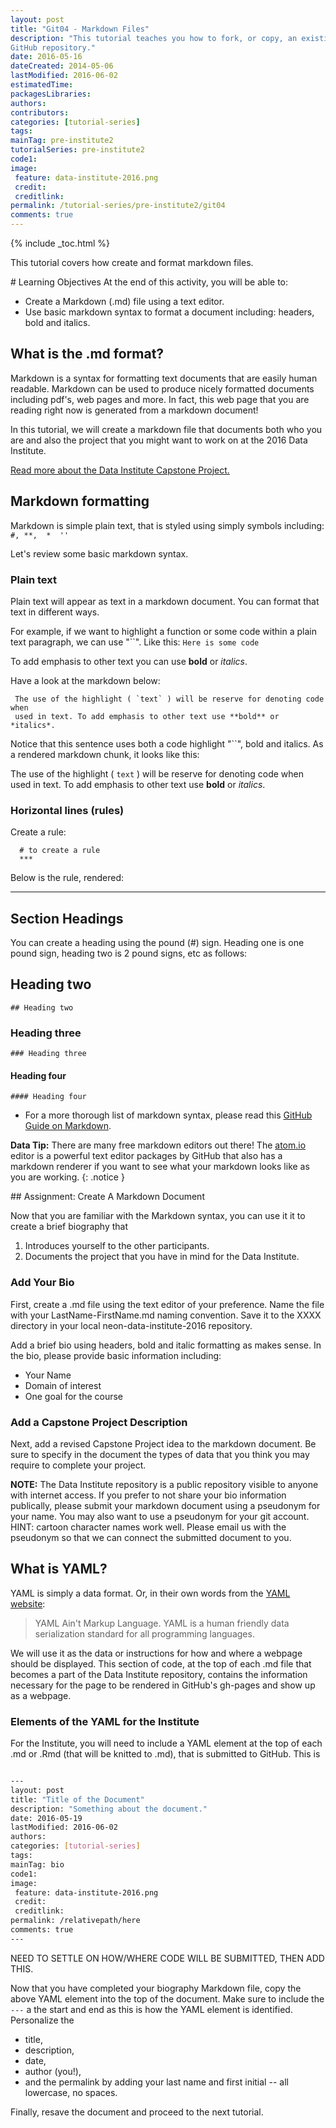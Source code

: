 ```yaml
---
layout: post
title: "Git04 - Markdown Files"
description: "This tutorial teaches you how to fork, or copy, an existing
GitHub repository."
date: 2016-05-16
dateCreated: 2014-05-06
lastModified: 2016-06-02
estimatedTime:
packagesLibraries:
authors:
contributors:
categories: [tutorial-series]
tags:
mainTag: pre-institute2
tutorialSeries: pre-institute2
code1:
image:
 feature: data-institute-2016.png
 credit:
 creditlink:
permalink: /tutorial-series/pre-institute2/git04
comments: true
---
```


{% include _toc.html %}

This tutorial covers how create and format markdown files.

<div id="objectives" markdown="1">
# Learning Objectives
At the end of this activity, you will be able to:

* Create a Markdown (.md) file using a text editor.
* Use basic markdown syntax to format a document including: headers, bold and italics.



</div>

## What is the .md format?

Markdown is a syntax for formatting text documents that are easily human
readable. Markdown can be used to produce nicely formatted documents including
pdf's, web pages and more. In fact, this web page that you are reading right now
is generated from a markdown document!

In this tutorial, we will create a markdown file that documents both who you are
and also the project that you might want to work on at the 2016 Data Institute.


<a class="btn btn-inverse" href="{{ site.baseurl }}/tutorial-series/capstone" target="_blank">
Read more about the Data Institute Capstone Project.</a>

## Markdown formatting

Markdown is simple plain text, that is styled using simply symbols including:
` #, **,  *  '' `

Let's review some basic markdown syntax.  

### Plain text

Plain text will appear as text in a markdown document. You can format that
text in different ways.

For example, if we want to highlight a function or some code within a plain text paragraph,
we can use "``". Like this: `Here is some code`

To add emphasis to other text you can use **bold** or *italics*.

Have a look at the markdown below:

	 The use of the highlight ( `text` ) will be reserve for denoting code when
	 used in text. To add emphasis to other text use **bold** or *italics*.

Notice that this sentence uses both a code highlight "``", bold and italics.
As a rendered markdown chunk, it looks like this:

The use of the highlight ( `text` ) will be reserve for denoting code when
used in text. To add emphasis to other text use **bold** or *italics*.

### Horizontal lines (rules)

Create a rule:

	  # to create a rule
	  ***

Below is the rule, rendered:

***

## Section Headings

You can create a heading using the pound (#) sign. Heading one is one pound sign,
heading two is 2 pound signs, etc as follows:

## Heading two
	## Heading two

### Heading three
	### Heading three

#### Heading four
	#### Heading four


* For a more thorough list of markdown syntax, please read this
<a href="https://guides.github.com/features/mastering-markdown/" target="_blank">GitHub Guide on Markdown</a>.

<i class="fa fa-star"></i> **Data Tip:**
There are many free markdown editors out there! The <a href="http://Atom.io" target="_blank">atom.io</a>
editor is a powerful text editor packages by GitHub that also has a markdown renderer
if you want to see what your markdown looks like as you are working.
{: .notice }

<div id="challenge" markdown="1">
## Assignment: Create A Markdown Document

Now that you are familiar with the Markdown syntax, you can use it it to create
a brief biography that

1. Introduces yourself to the other participants.
2. Documents the project that you have in mind for the Data Institute.

### Add Your Bio
First, create a .md file using the text editor of your preference. Name the file with
your LastName-FirstName.md naming convention. Save it to the XXXX directory in
your local neon-data-institute-2016 repository.

Add a brief bio using headers, bold and italic formatting as makes sense.
In the bio, please provide basic information including:

* Your Name
* Domain of interest
* One goal for the course


### Add a Capstone Project Description

Next, add a revised Capstone Project idea to the markdown document. Be sure
to specify in the document the types of data that you think you may require to
complete your project.

</div>

**NOTE:** The Data Institute repository is a public repository visible to anyone
with internet access. If you prefer to not share your bio information publically,
please submit your markdown document using a pseudonym for your name. You may also
want to use a pseudonym for your  git account. HINT: cartoon character names  work well.
Please email us with the pseudonym so that we can connect the submitted document to you.


## What is YAML?

YAML is simply a data format. Or, in their own words from the
<a href="http://www.yaml.org/" target="_blank">YAML website</a>:

> YAML Ain't Markup Language. YAML is a human friendly data serialization
standard for all programming languages.

We will use it as the data or instructions for how and where a webpage should be
displayed. This section of code, at the top of each .md file that becomes a
part of the Data Institute repository, contains the information necessary for the
page to be rendered in GitHub's gh-pages and show up as a webpage.  


### Elements of the YAML for the Institute

For the Institute, you will need to include a YAML element at the top of each
.md or .Rmd (that will be knitted to .md), that is submitted to GitHub. This is

```bash

---
layout: post
title: "Title of the Document"
description: "Something about the document."
date: 2016-05-19
lastModified: 2016-06-02
authors:
categories: [tutorial-series]
tags:
mainTag: bio
code1:
image:
 feature: data-institute-2016.png
 credit:
 creditlink:
permalink: /relativepath/here
comments: true
---

```

NEED TO SETTLE ON HOW/WHERE CODE WILL BE SUBMITTED, THEN ADD THIS.


Now that you have completed your biography Markdown file, copy the above YAML
element into the top of the document. Make sure to include the `---` a the start
and end as this is how the YAML element is identified. Personalize the

* title,
* description,
* date,
* author (you!),
* and the permalink by adding your last name and first initial -- all lowercase,
no spaces.

Finally, resave the document and proceed to the next tutorial.  
